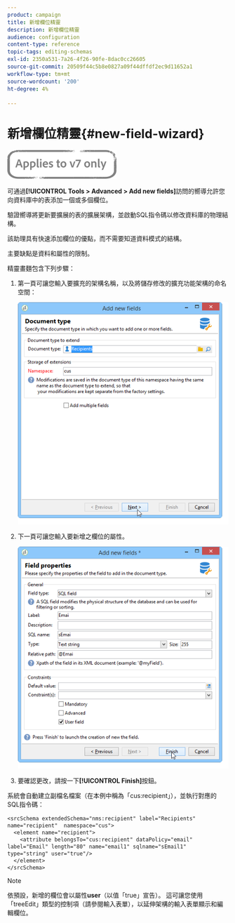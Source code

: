 ```yaml
---
product: campaign
title: 新增欄位精靈
description: 新增欄位精靈
audience: configuration
content-type: reference
topic-tags: editing-schemas
exl-id: 2350a531-7a26-4f26-90fe-8dac0cc26605
source-git-commit: 20509f44c5b8e0827a09f44dffdf2ec9d11652a1
workflow-type: tm+mt
source-wordcount: '200'
ht-degree: 4%

---
```


# 新增欄位精靈{#new-field-wizard}

![](../../assets/v7-only.svg)

可通過&#x200B;**[!UICONTROL Tools > Advanced > Add new fields]**&#x200B;訪問的嚮導允許您向資料庫中的表添加一個或多個欄位。

驗證嚮導將更新要擴展的表的擴展架構，並啟動SQL指令碼以修改資料庫的物理結構。

該助理具有快速添加欄位的優點，而不需要知道資料模式的結構。

主要缺點是資料和屬性的限制。

精靈畫麵包含下列步驟：

1. 第一頁可讓您輸入要擴充的架構名稱，以及將儲存修改的擴充功能架構的命名空間：

   ![](assets/d_ncs_integration_schema_addfield.png)

1. 下一頁可讓您輸入要新增之欄位的屬性。

   ![](assets/d_ncs_integration_schema_addfield2.png)

1. 要確認更改，請按一下&#x200B;**[!UICONTROL Finish]**&#x200B;按鈕。

系統會自動建立副檔名檔案（在本例中稱為「cus:recipient」），並執行對應的SQL指令碼：

```
<srcSchema extendedSchema="nms:recipient" label="Recipients" name="recipient"  namespace="cus">  
  <element name="recipient">    
    <attribute belongsTo="cus:recipient" dataPolicy="email" label="Email" length="80" name="email1" sqlname="sEmail1" type="string" user="true"/>  
  </element>
</srcSchema>
```

>[!NOTE]
>
>依預設，新增的欄位會以屬性&#x200B;**user**（以值「true」宣告）。 這可讓您使用「treeEdit」類型的控制項（請參閱輸入表單），以延伸架構的輸入表單顯示和編輯欄位。
